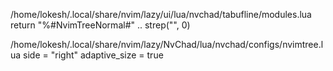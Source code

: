 /home/lokesh/.local/share/nvim/lazy/ui/lua/nvchad/tabufline/modules.lua
return "%#NvimTreeNormal#" .. strep("", 0)

/home/lokesh/.local/share/nvim/lazy/NvChad/lua/nvchad/configs/nvimtree.lua
side = "right"
adaptive_size = true
